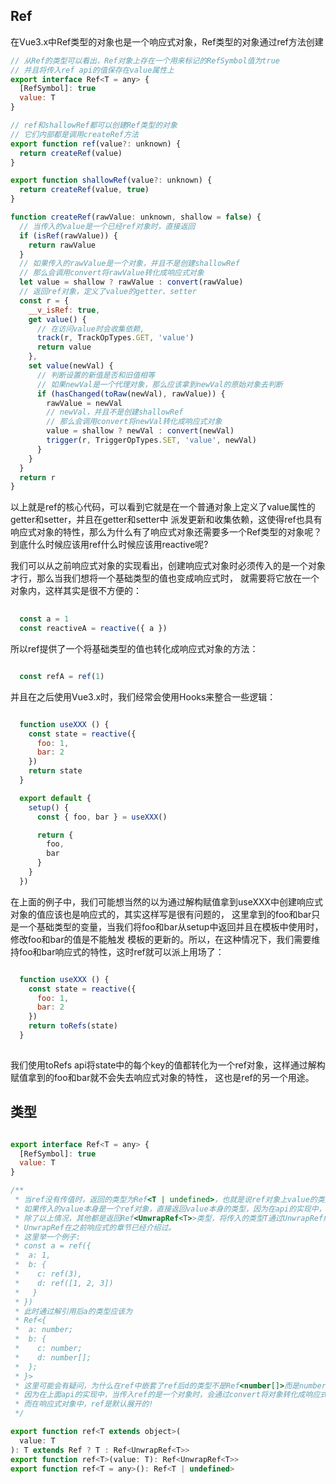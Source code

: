 ## Ref

在Vue3.x中Ref类型的对象也是一个响应式对象，Ref类型的对象通过ref方法创建

```js
// 从Ref的类型可以看出，Ref对象上存在一个用来标记的RefSymbol值为true
// 并且将传入ref api的值保存在value属性上
export interface Ref<T = any> {
  [RefSymbol]: true
  value: T
}

// ref和shallowRef都可以创建Ref类型的对象
// 它们内部都是调用createRef方法
export function ref(value?: unknown) {
  return createRef(value)
}

export function shallowRef(value?: unknown) {
  return createRef(value, true)
}

function createRef(rawValue: unknown, shallow = false) {
  // 当传入的value是一个已经ref对象时，直接返回
  if (isRef(rawValue)) {
    return rawValue
  }
  // 如果传入的rawValue是一个对象，并且不是创建shallowRef
  // 那么会调用convert将rawValue转化成响应式对象
  let value = shallow ? rawValue : convert(rawValue)
  // 返回ref对象，定义了value的getter、setter
  const r = {
    __v_isRef: true,
    get value() {
      // 在访问value时会收集依赖,
      track(r, TrackOpTypes.GET, 'value')
      return value
    },
    set value(newVal) {
      // 判断设置的新值是否和旧值相等
      // 如果newVal是一个代理对象，那么应该拿到newVal的原始对象去判断
      if (hasChanged(toRaw(newVal), rawValue)) {
        rawValue = newVal
        // newVal，并且不是创建shallowRef
        // 那么会调用convert将newVal转化成响应式对象
        value = shallow ? newVal : convert(newVal)
        trigger(r, TriggerOpTypes.SET, 'value', newVal)
      }
    }
  }
  return r
}
```

以上就是ref的核心代码，可以看到它就是在一个普通对象上定义了value属性的getter和setter，并且在getter和setter中
派发更新和收集依赖，这使得ref也具有响应式对象的特性，那么为什么有了响应式对象还需要多一个Ref类型的对象呢？
到底什么时候应该用ref什么时候应该用reactive呢?

我们可以从之前响应式对象的实现看出，创建响应式对象时必须传入的是一个对象才行，那么当我们想将一个基础类型的值也变成响应式时，
就需要将它放在一个对象内，这样其实是很不方便的：

```js
  
  const a = 1
  const reactiveA = reactive({ a })

```

所以ref提供了一个将基础类型的值也转化成响应式对象的方法：

```js

  const refA = ref(1)

```

并且在之后使用Vue3.x时，我们经常会使用Hooks来整合一些逻辑：

```js

  function useXXX () {
    const state = reactive({
      foo: 1,
      bar: 2
    })
    return state
  }

  export default {
    setup() {
      const { foo, bar } = useXXX()

      return {
        foo,
        bar
      }
    }
  })

```

在上面的例子中，我们可能想当然的以为通过解构赋值拿到useXXX中创建响应式对象的值应该也是响应式的，其实这样写是很有问题的，
这里拿到的foo和bar只是一个基础类型的变量，当我们将foo和bar从setup中返回并且在模板中使用时，修改foo和bar的值是不能触发
模板的更新的。所以，在这种情况下，我们需要维持foo和bar响应式的特性，这时ref就可以派上用场了：

```js

  function useXXX () {
    const state = reactive({
      foo: 1,
      bar: 2
    })
    return toRefs(state)
  }
  
```

我们使用toRefs api将state中的每个key的值都转化为一个ref对象，这样通过解构赋值拿到的foo和bar就不会失去响应式对象的特性，
这也是ref的另一个用途。

## 类型

```js

export interface Ref<T = any> {
  [RefSymbol]: true
  value: T
}

/**
 * 当ref没有传值时，返回的类型为Ref<T | undefined>，也就是说ref对象上value的类型应该为T或者undefined
 * 如果传入的value本身是一个ref对象，直接返回value本身的类型，因为在api的实现中，传入一个ref对象会直接返回对象本身
 * 除了以上情况，其他都是返回Ref<UnwrapRef<T>>类型，将传入的类型T通过UnwrapRef解引用，再将解引用的类型传到Ref中
 * UnwrapRef在之前响应式的章节已经介绍过。
 * 这里举一个例子:
 * const a = ref({
 *  a: 1,
 *  b: {
 *    c: ref(3),
 *    d: ref([1, 2, 3])
 *   }
 * })
 * 此时通过解引用后a的类型应该为
 * Ref<{
 *  a: number;
 *  b: {
 *    c: number;
 *    d: number[];
 *  };
 * }>
 * 这里可能会有疑问，为什么在ref中嵌套了ref后d的类型不是Ref<number[]>而是number[]
 * 因为在上面api的实现中，当传入ref的是一个对象时，会通过convert将对象转化成响应式对象
 * 而在响应式对象中，ref是默认展开的!
 */

export function ref<T extends object>(
  value: T
): T extends Ref ? T : Ref<UnwrapRef<T>>
export function ref<T>(value: T): Ref<UnwrapRef<T>>
export function ref<T = any>(): Ref<T | undefined>

```
